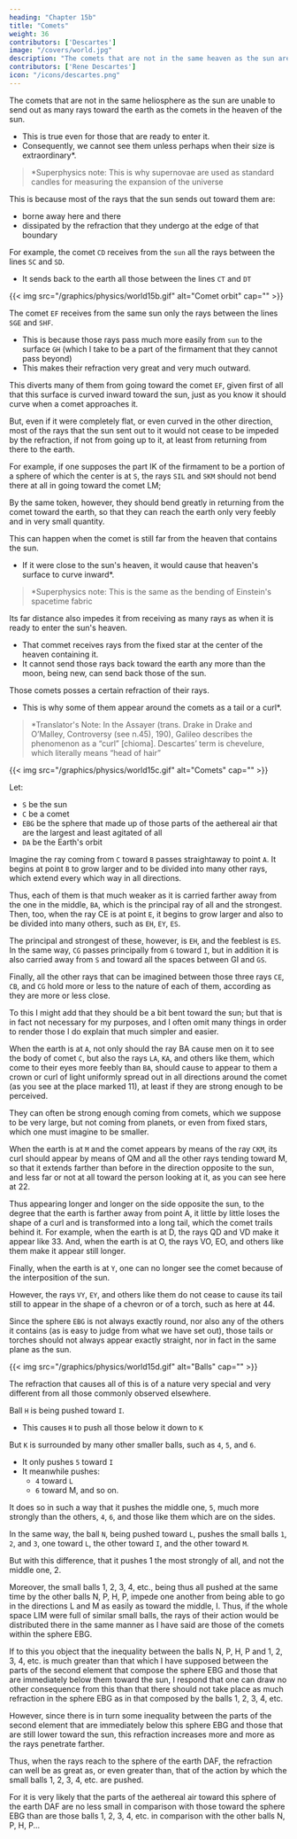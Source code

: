 ```yaml
---
heading: "Chapter 15b"
title: "Comets"
weight: 36
contributors: ['Descartes']
image: "/covers/world.jpg"
description: "The comets that are not in the same heaven as the sun are unable to send out as many rays toward the earth as the comets in the heaven of the sun"
contributors: ['Rene Descartes']
icon: "/icons/descartes.png"
---
```


<!-- > Superphysics Note: This section is under construction -->



The comets that are not in the same heliosphere as the sun are unable to send out as many rays toward the earth as the comets in the heaven of the sun. 
- This is true even for those that are ready to enter it.
- Consequently, we cannot see them unless perhaps when their size is extraordinary*.

> *Superphysics note: This is why supernovae are used as standard candles for measuring the expansion of the universe


This is because most of the rays that the sun sends out toward them are:
- borne away here and there
- dissipated by the refraction that they undergo at the edge of that boundary

<!-- in the part of the firmament through which they pass.  -->

For example, the comet `CD` receives from the `sun` all the rays between the lines `SC` and `SD`. 
- It sends back to the earth all those between the lines `CT` and `DT`
<!-- [66] -->

<!-- [66] Note the sloppiness of Descartes' mathematics here. C and D cannot be common points of tangency unless T coincides with S. The error makes clear how little of Descartes' argument in fact rested on mathematical reasoning. -->

{{< img src="/graphics/physics/world15b.gif" alt="Comet orbit" cap="" >}}


The comet `EF` receives from the same sun only the rays between the lines `SGE` and `SHF`.
- This is because those rays pass much more easily from `sun` to the surface `GH` (which I take to be a part of the firmament that they cannot pass beyond)
- This makes their refraction very great and very much outward. 

This diverts many of them from going toward the comet `EF`, given first of all that this surface is curved inward toward the sun, just as you know it should curve when a comet approaches it. 

But, even if it were completely flat, or even curved in the other direction, most of the rays that the sun sent out to it would not cease to be impeded by the refraction, if not from going up to it, at least from returning from there to the earth. 

For example, if one supposes the part IK of the firmament to be a portion of a sphere of which the center is at `S`, the rays `SIL` and `SKM` should not bend there at all in going toward the comet LM; 

By the same token, however, they should bend greatly in returning from the comet toward the earth, so that they can reach the earth only very feebly and in very small quantity. 

This can happen when the comet is still far from the heaven that contains the sun.
- If it were close to the sun's heaven, it would cause that heaven's surface to curve inward*.

> *Superphysics note: This is the same as the bending of Einstein's spacetime fabric


Its far distance also impedes it from receiving as many rays as when it is ready to enter the sun's heaven.
- That commet receives rays from the fixed star at the center of the heaven containing it.
- It cannot send those rays back toward the earth any more than the moon, being new, can send back those of the sun.

Those comets posses a certain refraction of their rays.
- This is why some of them appear around the comets as a tail or a curl*. 

> *Translator's Note: In the Assayer (trans. Drake in Drake and O’Malley, Controversy (see n.45), 190), Galileo describes the phenomenon as a “curl” [chioma]. Descartes’ term is chevelure, which literally means “head of hair”

{{< img src="/graphics/physics/world15c.gif" alt="Comets" cap="" >}}

Let:
- `S` be the sun
- `C` be a comet
- `EBG` be the sphere that made up of those parts of the aethereal air that are the largest and least agitated of all
- `DA` be the Earth's orbit

Imagine the ray coming from `C` toward `B` passes straightaway to point `A`. It begins at point `B` to grow larger and to be divided into many other rays, which extend every which way in all directions. 

Thus, each of them is that much weaker as it is carried farther away from the one in the middle, `BA`, which is the principal ray of all and the strongest. Then, too, when the ray CE is at point `E`, it begins to grow larger and also to be divided into many others, such as `EH`, `EY`, `ES`. 

The principal and strongest of these, however, is `EH`, and the feeblest is `ES`. In the same way, `CG` passes principally from `G` toward `I`, but in addition it is also carried away from `S` and toward all the spaces between GI and `GS`. 

Finally, all the other rays that can be imagined between those three rays `CE`, `CB`, and `CG` hold more or less to the nature of each of them, according as they are more or less close. 

To this I might add that they should be a bit bent toward the sun; but that is in fact not necessary for my purposes, and I often omit many things in order to render those I do explain that much simpler and easier.	

<!-- Now, this refraction having been supposed, it is manifest that,  -->

When the earth is at `A`, not only should the ray BA cause men on it to see the body of comet `C`, but also the rays `LA`, `KA`, and others like them, which come to their eyes more feebly than `BA`, should cause to appear to them a crown or curl of light uniformly spread out in all directions around the comet (as you see at the place marked 11), at least if they are strong enough to be perceived. 

They can often be strong enough coming from comets, which we suppose to be very large, but not coming from planets, or even from fixed stars, which one must imagine to be smaller. 

When the earth is at `M` and the comet appears by means of the ray `CKM`, its curl should appear by means of QM and all the other rays tending toward M, so that it extends farther than before in the direction opposite to the sun, and less far or not at all toward the person looking at it, as you can see here at 22.

Thus appearing longer and longer on the side opposite the sun, to the degree that the earth is farther away from point A, it little by little loses the shape of a curl and is transformed into a long tail, which the comet trails behind it. For example, when the earth is at D, the rays QD and VD make it appear like 33. And, when the earth is at O, the rays VO, EO, and others like them make it appear still longer. 

Finally, when the earth is at `Y`, one can no longer see the comet because of the interposition of the sun.

However, the rays `VY`, `EY`, and others like them do not cease to cause its tail still to appear in the shape of a chevron or of a torch, such as here at 44. 

Since the sphere `EBG` is not always exactly round, nor also any of the others it contains (as is easy to judge from what we have set out), those tails or torches should not always appear exactly straight, nor in fact in the same plane as the sun.

{{< img src="/graphics/physics/world15d.gif" alt="Balls" cap="" >}}


The refraction that causes all of this is of a nature very special and very different from all those commonly observed elsewhere. 

<!-- But you will not fail to see clearly that it should take place in the manner I have just described to you if you consider that the  -->

Ball `H` is being pushed toward `I`.
- This causes `H` to push all those below it down to `K`

But `K` is surrounded by many other smaller balls, such as `4`, `5`, and `6`.
- It only pushes `5` toward `I`
- It meanwhile pushes:
  - `4` toward `L`
  - `6` toward M, and so on. 


It does so in such a way that it pushes the middle one, `5`, much more strongly than the others, `4`, `6`, and those like them which are on the sides.

In the same way, the ball `N`, being pushed toward `L`, pushes the small balls `1`, `2`, and `3`, one toward `L`, the other toward `I`, and the other toward `M`. 

But with this difference, that it pushes 1 the most strongly of all, and not the middle one, 2. 

Moreover, the small balls 1, 2, 3, 4, etc., being thus all pushed at the same time by the other balls N, P, H, P, impede one another from being able to go in the directions L and M as easily as toward the middle, I. Thus, if the whole space LIM were full of similar small balls, the rays of their action would be distributed there in the same manner as I have said are those of the comets within the sphere EBG.

If to this you object that the inequality between the balls N, P, H, P and 1, 2, 3, 4, etc. is much greater than that which I have supposed between the parts of the second element that compose the sphere EBG and those that are immediately below them toward the sun, I respond that one can draw no other consequence from this than that there should not take place as much refraction in the sphere EBG as in that composed by the balls 1, 2, 3, 4, etc. 

However, since there is in turn some inequality between the parts of the second element that are immediately below this sphere EBG and those that are still lower toward the sun, this refraction increases more and more as the rays penetrate farther. 

Thus, when the rays reach to the sphere of the earth DAF, the refraction can well be as great as, or even greater than, that of the action by which the small balls 1, 2, 3, 4, etc. are pushed. 

For it is very likely that the parts of the aethereal air toward this sphere of the earth DAF are no less small in comparison with those toward the sphere EBG than are those balls 1, 2, 3, 4, etc. in comparison with the other balls N, P, H, P...

